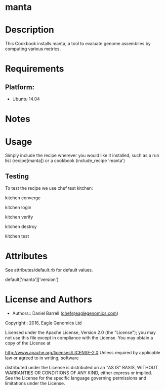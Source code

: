 # manta

Description
===========
This Cookbook installs manta, a tool to evaluate genome assemblies by computing various metrics.

Requirements
============

## Platform:

* Ubuntu 14.04

Notes
=====

Usage
=====
Simply include the recipe wherever you would like it installed, such as a run list (recipe[manta]) or a cookbook (include_recipe 'manta')


## Testing
To test the recipe we use chef test kitchen:

kitchen converge

kitchen login

kitchen verify

kitchen destroy

kitchen test

Attributes
==========
See attributes/default.rb for default values.

default['manta']['version']

License and Authors
===================

* Authors:: Daniel Barrell (<chef@eaglegenomics.com>)

Copyright:: 2016, Eagle Genomics Ltd

Licensed under the Apache License, Version 2.0 (the "License");
you may not use this file except in compliance with the License.
You may obtain a copy of the License at

http://www.apache.org/licenses/LICENSE-2.0
Unless required by applicable law or agreed to in writing, software

distributed under the License is distributed on an "AS IS" BASIS,
WITHOUT WARRANTIES OR CONDITIONS OF ANY KIND, either express or implied.
See the License for the specific language governing permissions and
limitations under the License.
